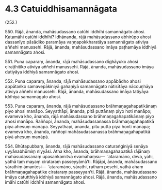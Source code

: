 # 4.3 Catuiddhisamannāgata

(252.)

550\. Rājā, ānanda, mahāsudassano catūhi iddhīhi samannāgato ahosi. Katamāhi catūhi iddhīhi? Idhānanda, rājā mahāsudassano abhirūpo ahosi dassanīyo pāsādiko paramāya vaṇṇapokkharatāya samannāgato ativiya aññehi manussehi. Rājā, ānanda, mahāsudassano imāya paṭhamāya iddhiyā samannāgato ahosi.

551\. Puna caparaṃ, ānanda, rājā mahāsudassano dīghāyuko ahosi ciraṭṭhitiko ativiya aññehi manussehi. Rājā, ānanda, mahāsudassano imāya dutiyāya iddhiyā samannāgato ahosi.

552\. Puna caparaṃ, ānanda, rājā mahāsudassano appābādho ahosi appātaṅko samavepākiniyā gahaṇiyā samannāgato nātisītāya nāccuṇhāya ativiya aññehi manussehi. Rājā, ānanda, mahāsudassano imāya tatiyāya iddhiyā samannāgato ahosi.

553\. Puna caparaṃ, ānanda, rājā mahāsudassano brāhmaṇagahapatikānaṃ piyo ahosi manāpo. Seyyathāpi, ānanda, pitā puttānaṃ piyo hoti manāpo; evameva kho, ānanda, rājā mahāsudassano brāhmaṇagahapatikānaṃ piyo ahosi manāpo. Raññopi, ānanda, mahāsudassanassa brāhmaṇagahapatikā piyā ahesuṃ manāpā. Seyyathāpi, ānanda, pitu puttā piyā honti manāpā; evameva kho, ānanda, raññopi mahāsudassanassa brāhmaṇagahapatikā piyā ahesuṃ manāpā.

554\. Bhūtapubbaṃ, ānanda, rājā mahāsudassano caturaṅginiyā senāya uyyānabhūmiṃ niyyāsi. Atha kho, ānanda, brāhmaṇagahapatikā rājānaṃ mahāsudassanaṃ upasaṅkamitvā evamāhaṃsu—  ‘ataramāno, deva, yāhi, yathā taṃ mayaṃ cirataraṃ passeyyāmā’ti. Rājāpi, ānanda, mahāsudassano sārathiṃ āmantesi—  ‘ataramāno, sārathi, rathaṃ pesehi, yathā ahaṃ brāhmaṇagahapatike cirataraṃ passeyyan’ti. Rājā, ānanda, mahāsudassano imāya catutthiyā iddhiyā samannāgato ahosi. Rājā, ānanda, mahāsudassano imāhi catūhi iddhīhi samannāgato ahosi.
